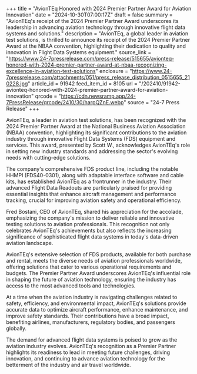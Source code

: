+++
title = "AvionTEq Honored with 2024 Premier Partner Award for Aviation Innovation"
date = "2024-10-30T07:00:17Z"
draft = false
summary = "AvionTEq's receipt of the 2024 Premier Partner Award underscores its leadership in advancing aviation technology through innovative flight data systems and solutions."
description = "AvionTEq, a global leader in aviation test solutions, is thrilled to announce its receipt of the 2024 Premier Partner Award at the NBAA convention, highlighting their dedication to quality and innovation in Flight Data Systems equipment."
source_link = "https://www.24-7pressrelease.com/press-release/515655/avionteq-honored-with-2024-premier-partner-award-at-nbaa-recognizing-excellence-in-aviation-test-solutions"
enclosure = "https://www.24-7pressrelease.com/attachments/051/press_release_distribution_0515655_210228.jpg"
article_id = 91942
feed_item_id = 8105
url = "/202410/91942-avionteq-honored-with-2024-premier-partner-award-for-aviation-innovation"
qrcode = "https://cdn.newsramp.app/24-7PressRelease/qrcode/2410/30/harpQZnE.webp"
source = "24-7 Press Release"
+++

<p>AvionTEq, a leader in aviation test solutions, has been recognized with the 2024 Premier Partner Award at the National Business Aviation Association (NBAA) convention, highlighting its significant contributions to the aviation industry through innovative Flight Data Systems (FDS) equipment and services. This award, presented by Scott W., acknowledges AvionTEq's role in setting new industry standards and addressing the sector's evolving needs with cutting-edge solutions.</p><p>The company's comprehensive FDS product line, including the notable HHMPI (FDS40-0301), along with adaptable interface software and cable kits, has established AvionTEq as a frontrunner in the industry. Their advanced Flight Data Readouts are particularly praised for providing essential insights that enhance aircraft management and performance tracking, crucial for improving aviation safety and operational efficiency.</p><p>Fred Bostani, CEO of AvionTEq, shared his appreciation for the accolade, emphasizing the company's mission to deliver reliable and innovative testing solutions to aviation professionals. This recognition not only celebrates AvionTEq's achievements but also reflects the increasing significance of sophisticated flight data systems in today's data-driven aviation landscape.</p><p>AvionTEq's extensive selection of FDS products, available for both purchase and rental, meets the diverse needs of aviation professionals worldwide, offering solutions that cater to various operational requirements and budgets. The Premier Partner Award underscores AvionTEq's influential role in shaping the future of aviation technology, ensuring the industry has access to the most advanced tools and technologies.</p><p>At a time when the aviation industry is navigating challenges related to safety, efficiency, and environmental impact, AvionTEq's solutions provide accurate data to optimize aircraft performance, enhance maintenance, and improve safety standards. Their contributions have a broad impact, benefiting airlines, manufacturers, regulatory bodies, and passengers globally.</p><p>The demand for advanced flight data systems is poised to grow as the aviation industry evolves. AvionTEq's recognition as a Premier Partner highlights its readiness to lead in meeting future challenges, driving innovation, and continuing to advance aviation technology for the betterment of the industry and air travel worldwide.</p>